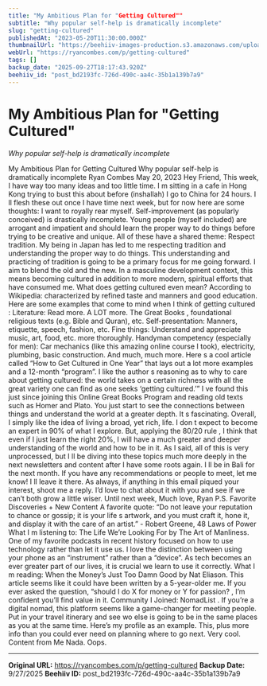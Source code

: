 ```yaml
---
title: "My Ambitious Plan for "Getting Cultured""
subtitle: "Why popular self-help is dramatically incomplete"
slug: "getting-cultured"
publishedAt: "2023-05-20T11:30:00.000Z"
thumbnailUrl: "https://beehiiv-images-production.s3.amazonaws.com/uploads/asset/file/0ad2f250-41b6-4d0e-8224-3510d46e3ea7/debby-hudson-asviIGR3CPE-unsplash_1_.jpg?t=1684563595"
webUrl: "https://ryancombes.com/p/getting-cultured"
tags: []
backup_date: "2025-09-27T18:17:43.920Z"
beehiiv_id: "post_bd2193fc-726d-490c-aa4c-35b1a139b7a9"
---
```


# My Ambitious Plan for "Getting Cultured"

*Why popular self-help is dramatically incomplete*



My Ambitious Plan for Getting Cultured Why popular self-help is dramatically incomplete Ryan Combes May 20, 2023 Hey Friend, This week, I have way too many ideas and too little time. I m sitting in a cafe in Hong Kong trying to bust this about before (inshallah) I go to China for 24 hours. I ll flesh these out once I have time next week, but for now here are some thoughts: I want to royally rear myself. Self-improvement (as popularly conceived) is drastically incomplete. Young people (myself included) are arrogant and impatient and should learn the proper way to do things before trying to be creative and unique. All of these have a shared theme: Respect tradition. My being in Japan has led to me respecting tradition and understanding the proper way to do things. This understanding and practicing of tradition is going to be a primary focus for me going forward. I aim to blend the old and the new. In a masculine development context, this means becoming cultured in addition to more modern, spiritual efforts that have consumed me. What does getting cultured even mean? According to Wikipedia: characterized by refined taste and manners and good education. Here are some examples that come to mind when I think of getting cultured : Literature: Read more. A LOT more. The Great Books , foundational religious texts (e.g. Bible and Quran), etc. Self-presentation: Manners, etiquette, speech, fashion, etc. Fine things: Understand and appreciate music, art, food, etc. more thoroughly. Handyman competency (especially for men): Car mechanics (like this amazing online course I took), electricity, plumbing, basic construction. And much, much more. Here s a cool article called “How to Get Cultured in One Year” that lays out a lot more examples and a 12-month “program”. I like the author s reasoning as to why to care about getting cultured: the world takes on a certain richness with all the great variety one can find as one seeks ‘getting cultured.’” I ve found this just since joining this Online Great Books Program and reading old texts such as Homer and Plato. You just start to see the connections between things and understand the world at a greater depth. It s fascinating. Overall, I simply like the idea of living a broad, yet rich, life. I don t expect to become an expert in 90% of what I explore. But, applying the 80/20 rule , I think that even if I just learn the right 20%, I will have a much greater and deeper understanding of the world and how to be in it. As I said, all of this is very unprocessed, but I ll be diving into these topics much more deeply in the next newsletters and content after I have some roots again. I ll be in Bali for the next month. If you have any recommendations or people to meet, let me know! I ll leave it there. As always, if anything in this email piqued your interest, shoot me a reply. I’d love to chat about it with you and see if we can’t both grow a little wiser. Until next week, Much love, Ryan P.S. Favorite Discoveries + New Content A favorite quote: “Do not leave your reputation to chance or gossip; it is your life s artwork, and you must craft it, hone it, and display it with the care of an artist.” - Robert Greene, 48 Laws of Power What I m listening to: The Life We’re Looking For by The Art of Manliness. One of my favorite podcasts in recent history focused on how to use technology rather than let it use us. I love the distinction between using your phone as an “instrument” rather than a “device”. As tech becomes an ever greater part of our lives, it is crucial we learn to use it correctly. What I m reading: When the Money’s Just Too Damn Good by Nat Eliason. This article seems like it could have been written by a 5-year-older me. If you ever asked the question, “should I do X for money or Y for passion? , I’m confident you’ll find value in it. Community I Joined: NomadList . If you’re a digital nomad, this platform seems like a game-changer for meeting people. Put in your travel itinerary and see wo else is going to be in the same places as you at the same time. Here’s my profile as an example. This, plus more info than you could ever need on planning where to go next. Very cool. Content from Me Nada. Oops.

---

**Original URL:** https://ryancombes.com/p/getting-cultured
**Backup Date:** 9/27/2025
**Beehiiv ID:** post_bd2193fc-726d-490c-aa4c-35b1a139b7a9
